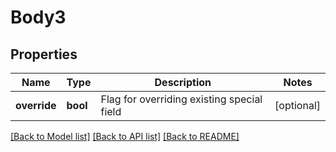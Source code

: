 # Body3

## Properties
Name | Type | Description | Notes
------------ | ------------- | ------------- | -------------
**override** | **bool** | Flag for overriding existing special field | [optional] 

[[Back to Model list]](../../README.md#documentation-for-models) [[Back to API list]](../../README.md#documentation-for-api-endpoints) [[Back to README]](../../README.md)

